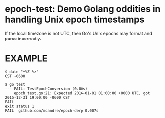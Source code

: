 # epoch-test: Demo Golang oddities in handling Unix epoch timestamps

If the local timezone is not UTC, then Go's Unix epochs may format and parse incorrectly.

# EXAMPLE

```console
$ date "+%Z %z"
CST -0600

$ go test
--- FAIL: TestEpochConversion (0.00s)
	epoch_test.go:21: Expected 2016-01-01 01:00:00 +0000 UTC, got 2015-12-31 19:00:00 -0600 CST
FAIL
exit status 1
FAIL  github.com/mcandre/epoch-derp 0.007s
```
